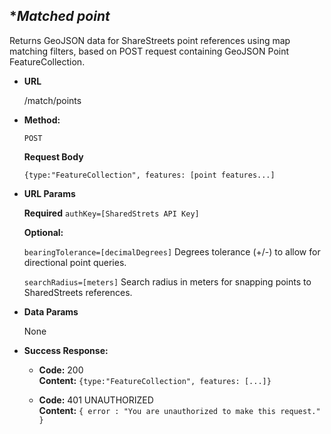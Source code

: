 **Matched point*
----
  Returns GeoJSON data for ShareStreets point references using map matching filters, based on POST request containing GeoJSON Point FeatureCollection.

* **URL**

  /match/points 

* **Method:**

  `POST`
  
   **Request Body**

   `{type:"FeatureCollection", features: [point features...]`

*  **URL Params**

   **Required**
    `authKey=[SharedStrets API Key]`

   **Optional:**
    
   `bearingTolerance=[decimalDegrees]`
   Degrees tolerance (+/-) to allow for directional point queries.

   `searchRadius=[meters]`
   Search radius in meters for snapping points to SharedStreets references.


* **Data Params**

  None

* **Success Response:**

  * **Code:** 200 <br />
    **Content:** `{type:"FeatureCollection", features: [...]}`
 

  * **Code:** 401 UNAUTHORIZED <br />
    **Content:** `{ error : "You are unauthorized to make this request." }`

